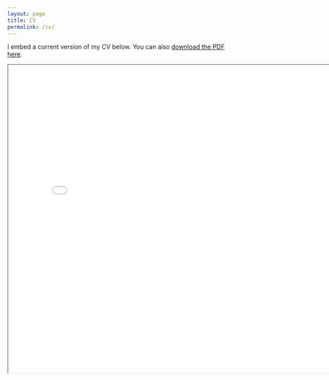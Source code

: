 ```yaml
---
layout: page
title: CV
permalink: /cv/
---
```


I embed a current version of my CV below. You can also [download the PDF here](cv.pdf).

<iframe src="../cv.pdf" width=800 height="700">


